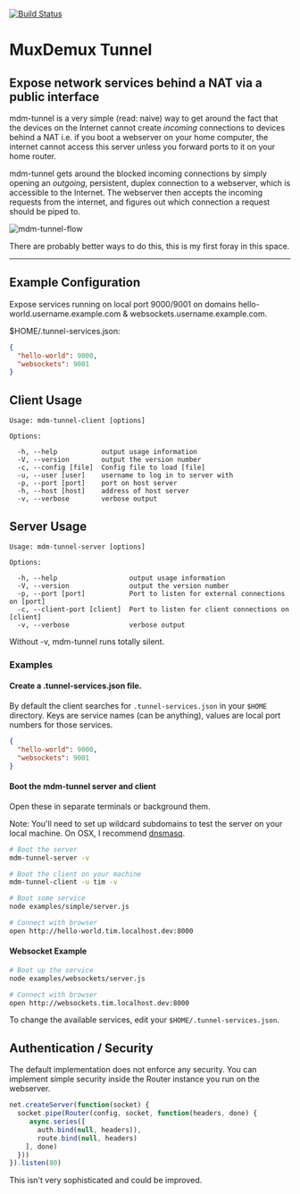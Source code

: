 [![Build Status](https://travis-ci.org/timoxley/mdm-tunnel.png?branch=master)](https://travis-ci.org/timoxley/mdm-tunnel)

# MuxDemux Tunnel

## Expose network services behind a NAT via a public interface

mdm-tunnel is a very simple (read: naive) way to get around the fact that the devices
on the Internet cannot create *incoming* connections to devices behind a
NAT i.e. if you boot a webserver on your home computer, the internet
cannot access this server unless you forward ports to it on your home router. 

mdm-tunnel gets around the blocked incoming connections by simply opening an *outgoing*, persistent, duplex connection to a
webserver,
which is accessible to the Internet. The webserver then accepts the incoming requests from the internet,
and figures out which connection a request should be piped
to.

![mdm-tunnel-flow](https://f.cloud.github.com/assets/43438/610762/8d1922a8-cdbe-11e2-9447-6117044fd0b1.png)

There are probably better ways to do this, this is my first foray in
this space.

----

## Example Configuration

Expose services running on local port 9000/9001 on domains
hello-world.username.example.com & websockets.username.example.com.

$HOME/.tunnel-services.json:

```json
{
  "hello-world": 9000,
  "websockets": 9001
}
```

## Client Usage

```
Usage: mdm-tunnel-client [options]

Options:

  -h, --help           output usage information
  -V, --version        output the version number
  -c, --config [file]  Config file to load [file]
  -u, --user [user]    username to log in to server with
  -p, --port [port]    port on host server
  -h, --host [host]    address of host server
  -v, --verbose        verbose output
```

## Server Usage
```
Usage: mdm-tunnel-server [options]

Options:

  -h, --help                  output usage information
  -V, --version               output the version number
  -p, --port [port]           Port to listen for external connections on [port]
  -c, --client-port [client]  Port to listen for client connections on [client]
  -v, --verbose               verbose output
```

Without -v, mdm-tunnel runs totally silent.

### Examples


#### Create a .tunnel-services.json file.

By default the client searches for `.tunnel-services.json` in your
`$HOME` directory. Keys are service names (can be anything), values are
local port numbers for those services.

```json
{
  "hello-world": 9000,
  "websockets": 9001
}
````
#### Boot the mdm-tunnel server and client

Open these in separate terminals or background them.

Note: You'll need to set up wildcard subdomains to test the server on your local
machine. On OSX, I recommend
[dnsmasq](http://www.echoditto.com/blog/never-touch-your-local-etchosts-file-os-x-again).

```sh
# Boot the server
mdm-tunnel-server -v

# Boot the client on your machine
mdm-tunnel-client -u tim -v

# Boot some service
node examples/simple/server.js

# Connect with browser
open http://hello-world.tim.localhost.dev:8000
```

#### Websocket Example

```sh
# Boot up the service
node examples/websockets/server.js

# Connect with browser
open http://websockets.tim.localhost.dev:8000

```
To change the available services, edit your
`$HOME/.tunnel-services.json`.

## Authentication / Security

The default implementation does not enforce any security. You can implement simple security inside the
Router instance you run on the webserver.

```js
net.createServer(function(socket) {
  socket.pipe(Router(config, socket, function(headers, done) {
     async.series([
       auth.bind(null, headers)),
       route.bind(null, headers)
    ], done)
  }))
}).listen(80)
```

This isn't very sophisticated and could be improved.

